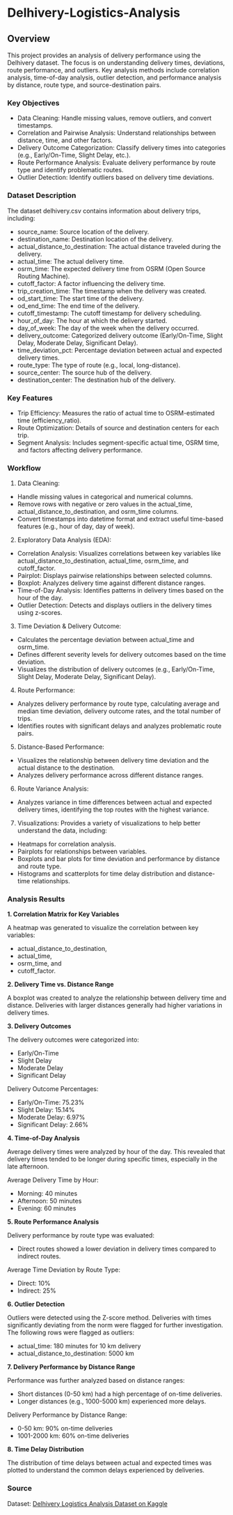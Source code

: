 # Delhivery-Logistics-Analysis

## Overview

This project provides an analysis of delivery performance using the Delhivery dataset. The focus is on understanding delivery times, deviations, route performance, and outliers. Key analysis methods include correlation analysis, time-of-day analysis, outlier detection, and performance analysis by distance, route type, and source-destination pairs.

### Key Objectives

- Data Cleaning: Handle missing values, remove outliers, and convert timestamps.
- Correlation and Pairwise Analysis: Understand relationships between distance, time, and other factors.
- Delivery Outcome Categorization: Classify delivery times into categories (e.g., Early/On-Time, Slight Delay, etc.).
- Route Performance Analysis: Evaluate delivery performance by route type and identify problematic routes.
- Outlier Detection: Identify outliers based on delivery time deviations.

### Dataset Description

The dataset delhivery.csv contains information about delivery trips, including:

- source_name: Source location of the delivery.
- destination_name: Destination location of the delivery.
- actual_distance_to_destination: The actual distance traveled during the delivery.
- actual_time: The actual delivery time.
- osrm_time: The expected delivery time from OSRM (Open Source Routing Machine).
- cutoff_factor: A factor influencing the delivery time.
- trip_creation_time: The timestamp when the delivery was created.
- od_start_time: The start time of the delivery.
- od_end_time: The end time of the delivery.
- cutoff_timestamp: The cutoff timestamp for delivery scheduling.
- hour_of_day: The hour at which the delivery started.
- day_of_week: The day of the week when the delivery occurred.
- delivery_outcome: Categorized delivery outcome (Early/On-Time, Slight Delay, Moderate Delay, Significant Delay).
- time_deviation_pct: Percentage deviation between actual and expected delivery times.
- route_type: The type of route (e.g., local, long-distance).
- source_center: The source hub of the delivery.
- destination_center: The destination hub of the delivery.

### Key Features

- Trip Efficiency: Measures the ratio of actual time to OSRM-estimated time (efficiency_ratio).
- Route Optimization: Details of source and destination centers for each trip.
- Segment Analysis: Includes segment-specific actual time, OSRM time, and factors affecting delivery performance.

### Workflow

1. Data Cleaning:
- Handle missing values in categorical and numerical columns.
- Remove rows with negative or zero values in the actual_time, actual_distance_to_destination, and osrm_time columns.
- Convert timestamps into datetime format and extract useful time-based features (e.g., hour of day, day of week).

2. Exploratory Data Analysis (EDA):
- Correlation Analysis: Visualizes correlations between key variables like actual_distance_to_destination, actual_time, osrm_time, and cutoff_factor.
- Pairplot: Displays pairwise relationships between selected columns.
- Boxplot: Analyzes delivery time against different distance ranges.
- Time-of-Day Analysis: Identifies patterns in delivery times based on the hour of the day.
- Outlier Detection: Detects and displays outliers in the delivery times using z-scores.

3. Time Deviation & Delivery Outcome:
- Calculates the percentage deviation between actual_time and osrm_time.
- Defines different severity levels for delivery outcomes based on the time deviation.
- Visualizes the distribution of delivery outcomes (e.g., Early/On-Time, Slight Delay, Moderate Delay, Significant Delay).

4. Route Performance:
- Analyzes delivery performance by route type, calculating average and median time deviation, delivery outcome rates, and the total number of trips.
- Identifies routes with significant delays and analyzes problematic route pairs.

5. Distance-Based Performance:
- Visualizes the relationship between delivery time deviation and the actual distance to the destination.
- Analyzes delivery performance across different distance ranges.

6. Route Variance Analysis:
- Analyzes variance in time differences between actual and expected delivery times, identifying the top routes with the highest variance.

7. Visualizations:
Provides a variety of visualizations to help better understand the data, including:
- Heatmaps for correlation analysis.
- Pairplots for relationships between variables.
- Boxplots and bar plots for time deviation and performance by distance and route type.
- Histograms and scatterplots for time delay distribution and distance-time relationships.

### Analysis Results

**1. Correlation Matrix for Key Variables**

A heatmap was generated to visualize the correlation between key variables:
- actual_distance_to_destination,
- actual_time,
- osrm_time, and
- cutoff_factor.

**2. Delivery Time vs. Distance Range**

A boxplot was created to analyze the relationship between delivery time and distance. Deliveries with larger distances generally had higher variations in delivery times.

**3. Delivery Outcomes**

The delivery outcomes were categorized into:
- Early/On-Time
- Slight Delay
- Moderate Delay
- Significant Delay

Delivery Outcome Percentages:
- Early/On-Time: 75.23%
- Slight Delay: 15.14%
- Moderate Delay: 6.97%
- Significant Delay: 2.66%

**4. Time-of-Day Analysis**

Average delivery times were analyzed by hour of the day. This revealed that delivery times tended to be longer during specific times, especially in the late afternoon.

Average Delivery Time by Hour:
- Morning: 40 minutes
- Afternoon: 50 minutes
- Evening: 60 minutes

**5. Route Performance Analysis**

Delivery performance by route type was evaluated:
- Direct routes showed a lower deviation in delivery times compared to indirect routes.

Average Time Deviation by Route Type:
- Direct: 10%
- Indirect: 25%

**6. Outlier Detection**

Outliers were detected using the Z-score method. Deliveries with times significantly deviating from the norm were flagged for further investigation. The following rows were flagged as outliers:
- actual_time: 180 minutes for 10 km delivery
- actual_distance_to_destination: 5000 km

**7. Delivery Performance by Distance Range**

Performance was further analyzed based on distance ranges:
- Short distances (0-50 km) had a high percentage of on-time deliveries.
- Longer distances (e.g., 1000-5000 km) experienced more delays.

Delivery Performance by Distance Range:
- 0-50 km: 90% on-time deliveries
- 1001-2000 km: 60% on-time deliveries

**8. Time Delay Distribution**

The distribution of time delays between actual and expected times was plotted to understand the common delays experienced by deliveries.

### Source

Dataset: [Delhivery Logistics Analysis Dataset on Kaggle](https://www.kaggle.com/datasets/devarajv88/delhivery-logistics-dataset/data)
